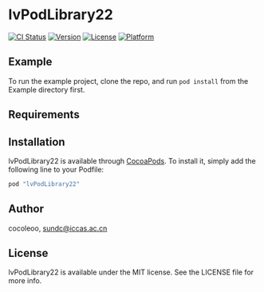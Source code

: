 # lvPodLibrary22

[![CI Status](http://img.shields.io/travis/cocoleoo/lvPodLibrary22.svg?style=flat)](https://travis-ci.org/cocoleoo/lvPodLibrary22)
[![Version](https://img.shields.io/cocoapods/v/lvPodLibrary22.svg?style=flat)](http://cocoapods.org/pods/lvPodLibrary22)
[![License](https://img.shields.io/cocoapods/l/lvPodLibrary22.svg?style=flat)](http://cocoapods.org/pods/lvPodLibrary22)
[![Platform](https://img.shields.io/cocoapods/p/lvPodLibrary22.svg?style=flat)](http://cocoapods.org/pods/lvPodLibrary22)

## Example

To run the example project, clone the repo, and run `pod install` from the Example directory first.

## Requirements

## Installation

lvPodLibrary22 is available through [CocoaPods](http://cocoapods.org). To install
it, simply add the following line to your Podfile:

```ruby
pod "lvPodLibrary22"
```

## Author

cocoleoo, sundc@iccas.ac.cn

## License

lvPodLibrary22 is available under the MIT license. See the LICENSE file for more info.
